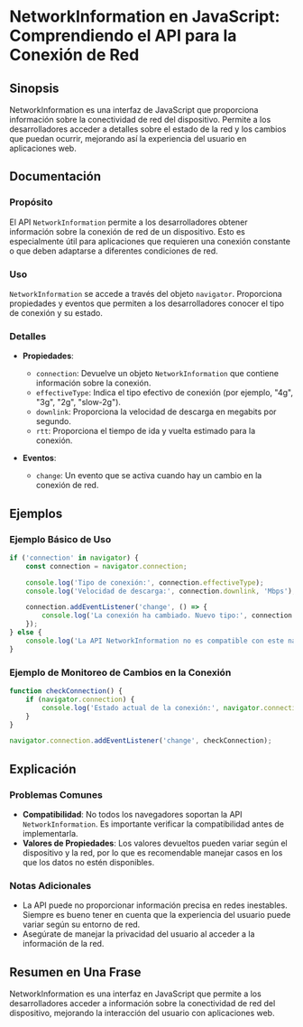 <!--
Meta Description: # NetworkInformation en JavaScript: Comprendiendo el API para la Conexión de Red ## Sinopsis NetworkInformation es una interfaz de JavaScript que prop...
Meta Keywords: conexión, que, connection, red, los
-->

# NetworkInformation en JavaScript: Comprendiendo el API para la Conexión de Red

## Sinopsis
NetworkInformation es una interfaz de JavaScript que proporciona información sobre la conectividad de red del dispositivo. Permite a los desarrolladores acceder a detalles sobre el estado de la red y los cambios que puedan ocurrir, mejorando así la experiencia del usuario en aplicaciones web.

## Documentación
### Propósito
El API `NetworkInformation` permite a los desarrolladores obtener información sobre la conexión de red de un dispositivo. Esto es especialmente útil para aplicaciones que requieren una conexión constante o que deben adaptarse a diferentes condiciones de red.

### Uso
`NetworkInformation` se accede a través del objeto `navigator`. Proporciona propiedades y eventos que permiten a los desarrolladores conocer el tipo de conexión y su estado.

### Detalles
- **Propiedades**:
  - `connection`: Devuelve un objeto `NetworkInformation` que contiene información sobre la conexión.
  - `effectiveType`: Indica el tipo efectivo de conexión (por ejemplo, "4g", "3g", "2g", "slow-2g").
  - `downlink`: Proporciona la velocidad de descarga en megabits por segundo.
  - `rtt`: Proporciona el tiempo de ida y vuelta estimado para la conexión.

- **Eventos**:
  - `change`: Un evento que se activa cuando hay un cambio en la conexión de red.

## Ejemplos
### Ejemplo Básico de Uso
```javascript
if ('connection' in navigator) {
    const connection = navigator.connection;

    console.log('Tipo de conexión:', connection.effectiveType);
    console.log('Velocidad de descarga:', connection.downlink, 'Mbps');

    connection.addEventListener('change', () => {
        console.log('La conexión ha cambiado. Nuevo tipo:', connection.effectiveType);
    });
} else {
    console.log('La API NetworkInformation no es compatible con este navegador.');
}
```

### Ejemplo de Monitoreo de Cambios en la Conexión
```javascript
function checkConnection() {
    if (navigator.connection) {
        console.log('Estado actual de la conexión:', navigator.connection.effectiveType);
    }
}

navigator.connection.addEventListener('change', checkConnection);
```

## Explicación
### Problemas Comunes
- **Compatibilidad**: No todos los navegadores soportan la API `NetworkInformation`. Es importante verificar la compatibilidad antes de implementarla.
- **Valores de Propiedades**: Los valores devueltos pueden variar según el dispositivo y la red, por lo que es recomendable manejar casos en los que los datos no estén disponibles.

### Notas Adicionales
- La API puede no proporcionar información precisa en redes inestables. Siempre es bueno tener en cuenta que la experiencia del usuario puede variar según su entorno de red.
- Asegúrate de manejar la privacidad del usuario al acceder a la información de la red.

## Resumen en Una Frase
NetworkInformation es una interfaz en JavaScript que permite a los desarrolladores acceder a información sobre la conectividad de red del dispositivo, mejorando la interacción del usuario con aplicaciones web.